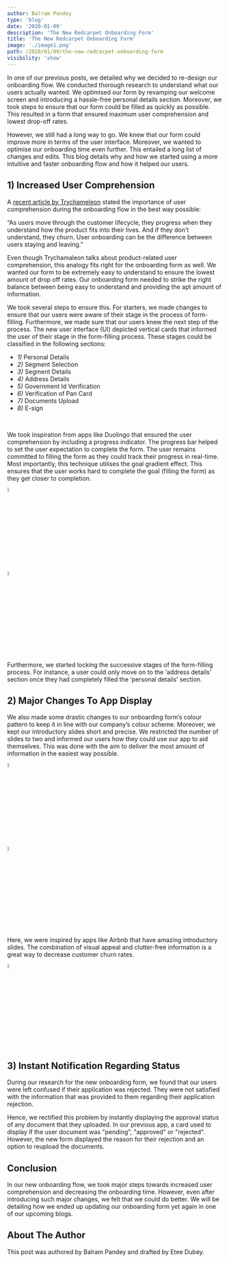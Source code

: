 ```yaml
---
author: Balram Pandey
type: 'blog'
date: '2020-01-09'
description: 'The New Redcarpet Onboarding Form'
title: 'The New Redcarpet Onboarding Form'
image: './image1.png'
path: /2020/01/09/the-new-redcarpet-onboarding-form
visibility: 'show'
---
```


In one of our previous posts, we detailed why we decided to re-design our onboarding flow. We conducted thorough research to understand what our users actually wanted. We optimised our form by revamping our welcome screen and introducing a hassle-free personal details section. Moreover, we took steps to ensure that our form could be filled as quickly as possible. This resulted in a form that ensured maximum user comprehension and lowest drop-off rates. 

However, we still had a long way to go. We knew that our form could improve more in terms of the user interface. Moreover, we wanted to optimise our onboarding time even further. This entailed a long list of changes and edits. This blog details why and how we started using a more intuitive and faster onboarding flow and how it helped our users. 

## 1) Increased User Comprehension

A [recent article by Trychameleon](https://www.trychameleon.com/blog/what-is-user-onboarding "recent article by Trychameleon") stated the importance of user comprehension during the onboarding flow in the best way possible:

“As users move through the customer lifecycle, they progress when they understand how the product fits into their lives. And if they don't understand, they churn. User onboarding can be the difference between users staying and leaving.”

Even though Trychamaleon talks about product-related user comprehension, this analogy fits right for the onboarding form as well. We wanted our form to be extremely easy to understand to ensure the lowest amount of drop off rates. Our onboarding form needed to strike the right balance between being easy to understand and providing the apt amount of information. 

We took several steps to ensure this. For starters, we made changes to ensure that our users were aware of their stage in the process of form-filling. Furthermore, we made sure that our users knew the next step of the process. The new user interface (UI) depicted vertical cards that informed the user of their stage in the form-filling process. These stages could be classified in the following sections:

- *1)*  Personal Details
- *2)*  Segment Selection
- *3)*  Segment Details
- *4)*  Address Details
- *5)*  Government Id Verification
- *6)*  Verification of Pan Card
- *7)*  Documents Upload 
- *8)*  E-sign

<br/>

We took inspiration from apps like Duolingo that ensured the user comprehension by including a progress indicator. The progress bar helped to set the user expectation to complete the form. The user remains committed to filling the form as they could track their progress in real-time. Most importantly, this technique utilises the goal gradient effect. This ensures that the user works hard to complete the goal (filling the form) as they get closer to completion. 

<img src="/images/blogs/image2.png" width="10%" height="5%" style = "border:none">
<br/>
<img src="/images/blogs/image3.png" width="10%" height="5%" style = "border:none">

Furthermore, we started locking the successive stages of the form-filling process. For instance, a user could only move on to the ‘address details’ section once they had completely filled the ‘personal details’ section. 

## 2) Major Changes To App Display

We also made some drastic changes to our onboarding form’s colour pattern to keep it in line with our company’s colour scheme. Moreover, we kept our introductory slides short and precise. We restricted the number of slides to two and informed our users how they could use our app to aid themselves. This was done with the aim to deliver the most amount of information in the easiest way possible.

<img src="/images/blogs/image4.png" width="10%" height="5%" style = "border:none">
<br/>
<img src="/images/blogs/image5.png" width="10%" height="5%" style = "border:none">

Here, we were inspired by apps like Airbnb that have amazing introductory slides. The combination of visual appeal and clutter-free information is a great way to decrease customer churn rates.

<img src="/images/blogs/image6.png" width="10%" height="5%" style = "border:none">
<br/>

## 3) Instant Notification Regarding Status

During our research for the new onboarding form, we found that our users were left confused if their application was rejected. They were not satisfied with the information that was provided to them regarding their application rejection.

Hence, we rectified this problem by instantly displaying the approval status of any document that they uploaded. In our previous app, a card used to display if the user document was "pending", "approved" or "rejected". However, the new form displayed the reason for their rejection and an option to reupload the documents.  

## Conclusion

In our new onboarding flow, we took major steps towards increased user comprehension and decreasing the onboarding time. However, even after introducing such major changes, we felt that we could do better. We will be detailing how we ended up updating our onboarding form yet again in one of our upcoming blogs.
 
## About The Author

This post was authored by Balram Pandey and drafted by Etee Dubey.
